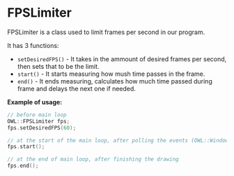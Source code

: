 # FPSLimiter
FPSLimiter is a class used to limit frames per second in our program.

It has 3 functions:
- `setDesiredFPS()` - It takes in the ammount of desired frames per second, then sets that to be the limit.
- `start()` - It starts measuring how mush time passes in the frame.
- `end()` - It ends measuring, calculates how much time passed during frame and delays the next one if needed.

__Example of usage:__
```cpp
// before main loop
OWL::FPSLimiter fps;
fps.setDesiredFPS(60);

// at the start of the main loop, after polling the events (OWL::Window::pollEvents())
fps.start();

// at the end of main loop, after finishing the drawing
fps.end();
```